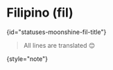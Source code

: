 # Filipino (fil)
{id="statuses-moonshine-fil-title"}


> All lines are translated 😊
>
{style="note"}
